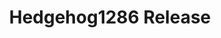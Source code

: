 ---
layout: post
title:  "Hedgehog1286 Release"
excerpt: "Release of my at90USB1286 Development board, replacement for NORwegian Teensy"
news: true
tag:
- Hedgehog1286
comments: true
---